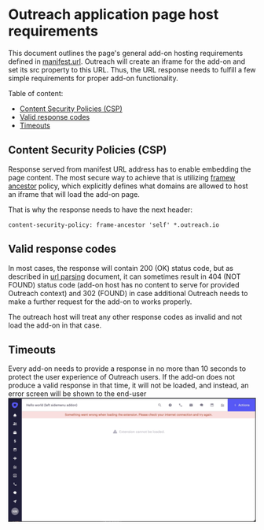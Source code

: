 <!-- omit in toc -->

# Outreach application page host requirements

This document outlines the page's general add-on hosting requirements defined in [manifest.url](manifest.md#url).
Outreach will create an iframe for the add-on and set its src property to this URL. Thus, the URL response needs to
fulfill a few simple requirements for proper add-on functionality.

Table of content:

- [Content Security Policies (CSP)](#content-security-policies-csp)
- [Valid response codes](#valid-response-codes)
- [Timeouts](#timeouts)

## Content Security Policies (CSP)

Response served from manifest URL address has to enable embedding the page content. The most secure way to achieve that
is utilizing
[framew ancestor](https://developer.mozilla.org/en-US/docs/Web/HTTP/Headers/Content-Security-Policy/frame-ancestors)
policy, which explicitly defines what domains are allowed to host an iframe that will load the add-on page.

That is why the response needs to have the next header:

```http
content-security-policy: frame-ancestor 'self' *.outreach.io
```

## Valid response codes

In most cases, the response will contain 200 (OK) status code, but as described in [url parsing](url-parsing.md)
document, it can sometimes result in 404 (NOT FOUND) status code (add-on host has no content to serve for provided
Outreach context) and 302 (FOUND) in case additional Outreach needs to make a further request for the add-on to works
properly.

The outreach host will treat any other response codes as invalid and not load the add-on in that case.

## Timeouts

Every add-on needs to provide a response in no more than 10 seconds to protect the user experience of Outreach users. If
the add-on does not produce a valid response in that time, it will not be loaded, and instead, an error screen will be
shown to the end-user ![Timeout error screen](assets/timeout-error.png)
